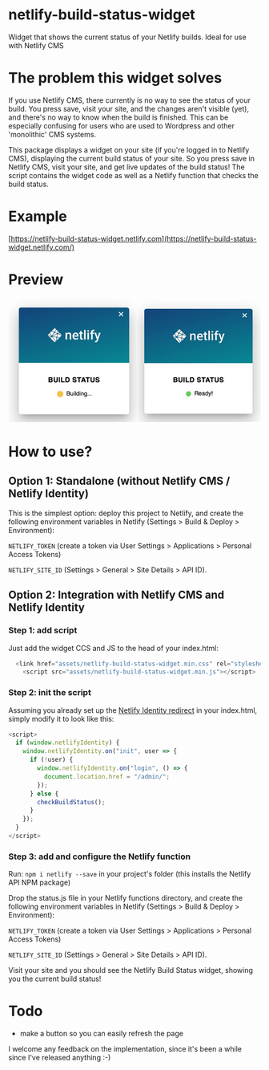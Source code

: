 # netlify-build-status-widget

Widget that shows the current status of your Netlify builds. Ideal for use with Netlify CMS

# The problem this widget solves

If you use Netlify CMS, there currently is no way to see the status of your build. You press save, visit your site, and the changes aren't visible (yet), and there's no way to know when the build is finished. This can be especially confusing for users who are used to Wordpress and other 'monolithic' CMS systems.

This package displays a widget on your site (if you're logged in to Netlify CMS), displaying the current build status of your site. So you press save in Netlify CMS, visit your site, and get live updates of the build status! The script contains the widget code as well as a Netlify function that checks the build status.

# Example

[https://netlify-build-status-widget.netlify.com](https://netlify-build-status-widget.netlify.com/)

# Preview

![Preview](https://raw.githubusercontent.com/dashpilot/netlify-build-status-widget/master/assets/preview.jpg)

# How to use?

## Option 1: Standalone (without Netlify CMS / Netlify Identity)

This is the simplest option: deploy this project to Netlify, and create the following environment variables in Netlify (Settings > Build & Deploy > Environment):

`NETLIFY_TOKEN` (create a token via User Settings > Applications > Personal Access Tokens)

`NETLIFY_SITE_ID` (Settings > General > Site Details > API ID).

## Option 2: Integration with Netlify CMS and Netlify Identity

### Step 1: add script

Just add the widget CCS and JS to the head of your index.html:

```javascript
  <link href="assets/netlify-build-status-widget.min.css" rel="stylesheet">
	<script src="assets/netlify-build-status-widget.min.js"></script>
```

### Step 2: init the script

Assuming you already set up the [Netlify Identity redirect](https://www.netlifycms.org/docs/add-to-your-site/#add-the-netlify-identity-widget) in your index.html, simply modify it to look like this:

```javascript
<script>
  if (window.netlifyIdentity) {
    window.netlifyIdentity.on("init", user => {
      if (!user) {
        window.netlifyIdentity.on("login", () => {
          document.location.href = "/admin/";
        });
      } else {
        checkBuildStatus();
      }
    });
  }
</script>
```

### Step 3: add and configure the Netlify function

Run: `npm i netlify --save` in your project's folder (this installs the Netlify API NPM package)

Drop the status.js file in your Netlify functions directory, and create the following environment variables in Netlify (Settings > Build & Deploy > Environment):

`NETLIFY_TOKEN` (create a token via User Settings > Applications > Personal Access Tokens)

`NETLIFY_SITE_ID` (Settings > General > Site Details > API ID).

Visit your site and you should see the Netlify Build Status widget, showing you the current build status!

# Todo

-   make a button so you can easily refresh the page

I welcome any feedback on the implementation, since it's been a while since I've released anything :-)

